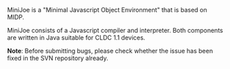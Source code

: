 MiniJoe is a "Minimal Javascript Object Environment" that is based on MIDP.

MiniJoe consists of a Javascript compiler and interpreter. Both components are written in Java suitable for CLDC 1.1 devices.

**Note**: Before submitting bugs, please check whether the issue has been fixed in the SVN repository already.